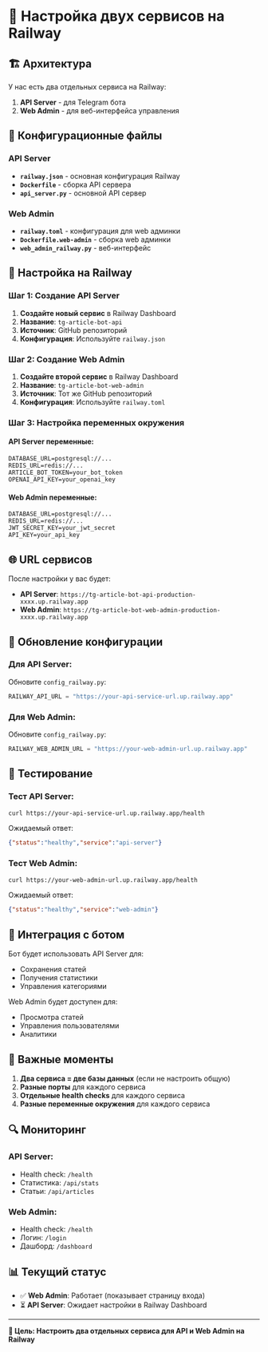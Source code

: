 # 🚀 Настройка двух сервисов на Railway

## 🏗️ Архитектура

У нас есть два отдельных сервиса на Railway:

1. **API Server** - для Telegram бота
2. **Web Admin** - для веб-интерфейса управления

## 📁 Конфигурационные файлы

### API Server
- **`railway.json`** - основная конфигурация Railway
- **`Dockerfile`** - сборка API сервера
- **`api_server.py`** - основной API сервер

### Web Admin
- **`railway.toml`** - конфигурация для web админки
- **`Dockerfile.web-admin`** - сборка web админки
- **`web_admin_railway.py`** - веб-интерфейс

## 🔧 Настройка на Railway

### Шаг 1: Создание API Server

1. **Создайте новый сервис** в Railway Dashboard
2. **Название**: `tg-article-bot-api`
3. **Источник**: GitHub репозиторий
4. **Конфигурация**: Используйте `railway.json`

### Шаг 2: Создание Web Admin

1. **Создайте второй сервис** в Railway Dashboard
2. **Название**: `tg-article-bot-web-admin`
3. **Источник**: Тот же GitHub репозиторий
4. **Конфигурация**: Используйте `railway.toml`

### Шаг 3: Настройка переменных окружения

#### API Server переменные:
```env
DATABASE_URL=postgresql://...
REDIS_URL=redis://...
ARTICLE_BOT_TOKEN=your_bot_token
OPENAI_API_KEY=your_openai_key
```

#### Web Admin переменные:
```env
DATABASE_URL=postgresql://...
REDIS_URL=redis://...
JWT_SECRET_KEY=your_jwt_secret
API_KEY=your_api_key
```

## 🌐 URL сервисов

После настройки у вас будет:

- **API Server**: `https://tg-article-bot-api-production-xxxx.up.railway.app`
- **Web Admin**: `https://tg-article-bot-web-admin-production-xxxx.up.railway.app`

## 🔄 Обновление конфигурации

### Для API Server:
Обновите `config_railway.py`:
```python
RAILWAY_API_URL = "https://your-api-service-url.up.railway.app"
```

### Для Web Admin:
Обновите `config_railway.py`:
```python
RAILWAY_WEB_ADMIN_URL = "https://your-web-admin-url.up.railway.app"
```

## 🧪 Тестирование

### Тест API Server:
```bash
curl https://your-api-service-url.up.railway.app/health
```

Ожидаемый ответ:
```json
{"status":"healthy","service":"api-server"}
```

### Тест Web Admin:
```bash
curl https://your-web-admin-url.up.railway.app/health
```

Ожидаемый ответ:
```json
{"status":"healthy","service":"web-admin"}
```

## 📱 Интеграция с ботом

Бот будет использовать API Server для:
- Сохранения статей
- Получения статистики
- Управления категориями

Web Admin будет доступен для:
- Просмотра статей
- Управления пользователями
- Аналитики

## 🚨 Важные моменты

1. **Два сервиса = две базы данных** (если не настроить общую)
2. **Разные порты** для каждого сервиса
3. **Отдельные health checks** для каждого сервиса
4. **Разные переменные окружения** для каждого сервиса

## 🔍 Мониторинг

### API Server:
- Health check: `/health`
- Статистика: `/api/stats`
- Статьи: `/api/articles`

### Web Admin:
- Health check: `/health`
- Логин: `/login`
- Дашборд: `/dashboard`

## 📊 Текущий статус

- ✅ **Web Admin**: Работает (показывает страницу входа)
- ⏳ **API Server**: Ожидает настройки в Railway Dashboard

---

**🎯 Цель: Настроить два отдельных сервиса для API и Web Admin на Railway**

